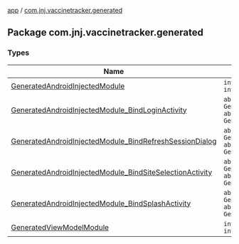 [app](../index.md) / [com.jnj.vaccinetracker.generated](./index.md)

## Package com.jnj.vaccinetracker.generated

### Types

| Name | Summary |
|---|---|
| [GeneratedAndroidInjectedModule](-generated-android-injected-module/index.md) | `interface GeneratedAndroidInjectedModule`<br>`interface GeneratedAndroidInjectedModule` |
| [GeneratedAndroidInjectedModule_BindLoginActivity](-generated-android-injected-module_-bind-login-activity/index.md) | `abstract class GeneratedAndroidInjectedModule_BindLoginActivity`<br>`abstract class GeneratedAndroidInjectedModule_BindLoginActivity` |
| [GeneratedAndroidInjectedModule_BindRefreshSessionDialog](-generated-android-injected-module_-bind-refresh-session-dialog/index.md) | `abstract class GeneratedAndroidInjectedModule_BindRefreshSessionDialog`<br>`abstract class GeneratedAndroidInjectedModule_BindRefreshSessionDialog` |
| [GeneratedAndroidInjectedModule_BindSiteSelectionActivity](-generated-android-injected-module_-bind-site-selection-activity/index.md) | `abstract class GeneratedAndroidInjectedModule_BindSiteSelectionActivity`<br>`abstract class GeneratedAndroidInjectedModule_BindSiteSelectionActivity` |
| [GeneratedAndroidInjectedModule_BindSplashActivity](-generated-android-injected-module_-bind-splash-activity/index.md) | `abstract class GeneratedAndroidInjectedModule_BindSplashActivity`<br>`abstract class GeneratedAndroidInjectedModule_BindSplashActivity` |
| [GeneratedViewModelModule](-generated-view-model-module/index.md) | `interface GeneratedViewModelModule`<br>`interface GeneratedViewModelModule` |
